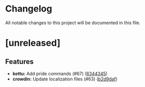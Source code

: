 # Changelog
All notable changes to this project will be documented in this file.

# [unreleased]

## Features

- **kettu:** Add pride commands (#67) ([6344345](https://github.com/FoxxieBot/foxxie/commit/6344345899cf59bd0b11dc02a44a7212846cb63c))
- **crowdin:** Update localization files (#63) ([b2d9daf](https://github.com/FoxxieBot/foxxie/commit/b2d9daf003f42496bfef7c732910a5bc6b59a9b1))

